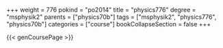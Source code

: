 +++
weight = 776
pokind = "po2014"
title = "physics776"
degree = "msphysik2"
parents = ["physics70b"]
tags = ["msphysik2", "physics776", "physics70b"]
categories = ["course"]
bookCollapseSection = false
+++

{{< genCoursePage >}}
